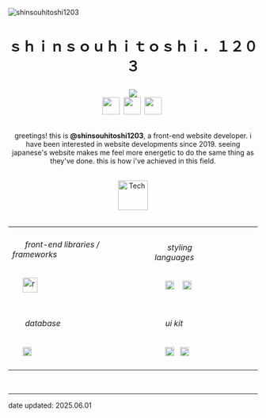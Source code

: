 ![shinsouhitoshi1203](https://github.com/user-attachments/assets/eae51f07-33e3-40a6-bae8-d31d556c1e52)

<h1> <p align="center">ｓｈｉｎｓｏｕｈｉｔｏｓｈｉ．１２０３</p> </h1> 
<div align="center">
      <img src="https://github.com/user-attachments/assets/75c8e4cd-565f-479d-b914-2a8e2580d4e8" />
</div>

      
<div align="center"> 
      <a href="https://discord.com/users/1049182897678065737" title="discord@shinsouhitoshi.heroaca"><img src="https://github.com/user-attachments/assets/7c262f59-574e-4db8-b486-9684f1f04146" height=35></a>&nbsp;
      <a href="mailto:houtarouhyouka.1203@outlook.co.th" title="houtarouhyouka.1203@outlook.co.th"><img src="https://github.com/user-attachments/assets/39d77cb2-b613-4124-9e8c-cf40acc4d881"  height=35></a>&nbsp;
      <a href="https://shinsouhitoshi1203.github.io/zorogetlost" title="my.portfolio"><img src="https://github.com/user-attachments/assets/ef0023c6-04df-4f40-be1e-d52109c5199e"  height=35></a>&nbsp;
</div>


<br />

<p align="center"> greetings! this is <b>@shinsouhitoshi1203</b>, a front-end website developer. i have been interested in website developments since 2019. seeing japanese's website makes me feel more energetic to do the same thing as they've done. this is how i've achieved in this field. </p>

<br />
<div align=center>
      <img height="60" src="https://github.com/user-attachments/assets/6e8674af-60eb-4ff1-a23d-fc9c91a8570c" alt="Tech" />
</div>
<br />


<table align="center">
      <tr>
          <td>
            <div>
              <h6>&nbsp;&nbsp;&nbsp;&nbsp;&nbsp;&nbsp;front-end libraries / frameworks&nbsp;&nbsp;&nbsp;&nbsp;&nbsp;&nbsp;</h6>
              &nbsp;&nbsp;&nbsp;&nbsp;
              <img src="https://github.com/user-attachments/assets/54812538-b088-4403-af83-1074cdf068d4" height=30 title="reactjs"/>
                  &nbsp;&nbsp; &nbsp;&nbsp; 
                  <br><br>
            </div>
          </td>
          <td>
            <div>
              <h6>&nbsp;&nbsp;&nbsp;&nbsp;&nbsp;&nbsp;styling languages&nbsp;&nbsp;&nbsp;&nbsp;&nbsp;&nbsp;&nbsp;&nbsp;&nbsp;&nbsp;&nbsp;&nbsp;</h6>
              &nbsp;&nbsp;&nbsp;&nbsp; 
              <img height="18px" src="https://github.com/user-attachments/assets/ec255695-67a1-4cb1-b282-e401fe6fc0d0" title="tailwindcss"/>
              <span>&ensp;</span>
              <img height="18px" src="https://github.com/user-attachments/assets/dbd7d909-36bf-4ccc-abcc-b3f214ee884d" title="scss"/>&nbsp;&nbsp; &nbsp;&nbsp; 
              <br><br>
            </div>
          </td>
      </tr>
      <tr>
          <td>
            <div>
              <h6>&nbsp;&nbsp;&nbsp;&nbsp;&nbsp;&nbsp;database&nbsp;&nbsp;&nbsp;&nbsp;&nbsp;</h6>
              <span>&nbsp;&nbsp;&nbsp;&nbsp;</span>
              <img height="18px" src="https://github.com/user-attachments/assets/9399d71a-3f55-4358-abbf-8bed4cffdc18" title="firebase"/>
              <br><br>
            </div>
          </td>
          <td>
            <div>
              <h6>&nbsp;&nbsp;&nbsp;&nbsp;&nbsp;ui kit&nbsp;&nbsp;&nbsp;&nbsp;&nbsp;</h6>
              <span>&nbsp;&nbsp;&nbsp;&nbsp;</span>
              <img height="18px" src="https://github.com/user-attachments/assets/0e7548af-d6cb-4bed-9e91-bd50bf01749d" title="material ui"/><span>&ensp;</span>
              <img height="18px" src="https://github.com/user-attachments/assets/0d10e3ae-b54a-423d-ace3-fc8a4b7ae585" title="motion.dev"/>&nbsp;&nbsp;&nbsp;&nbsp;
              <br><br>
            </div>
          </td>
      </tr>
      
</table>

<br>

<!-- <div align=center>
      <img height="65" src="https://github.com/user-attachments/assets/bfe0a5b1-2e40-4ca2-b30a-5a0071633986" />
</div>
<div align=center>
      <a href="https://gemini.zorogetlost.site/" title="gemini-clone"><img src="https://github.com/user-attachments/assets/1b641258-118d-4c85-afae-d36fc65096e5" height=125></a>
      <a href="https://project06.zorogetlost.site/" title="arif portfolio"><img src="https://github.com/user-attachments/assets/d14fc6de-97de-4b21-a4f5-c71992ac8480" height=124></a>
      <a href="https://store.zorogetlost.site/" title="grocery store"><img src="https://github.com/user-attachments/assets/bc77eef6-c175-47cd-b08a-ffd6ad42478f"  height=124></a>
      <a href="https://todos.zorogetlost.site/" title="todos-list"><img src="https://github.com/user-attachments/assets/06cf2507-4660-4d48-9974-1be5092ef33e"  height=125></a>
</div> -->
<div align=center>
      
      
</div>


-------------------------
date updated: 2025.06.01
